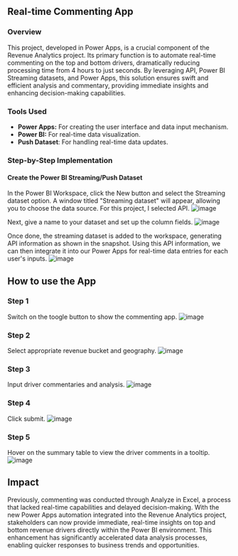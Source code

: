 ## Real-time Commenting App

### Overview
This project, developed in Power Apps, is a crucial component of the Revenue Analytics project. Its primary function is to automate real-time commenting on the top and bottom drivers, dramatically reducing processing time from 4 hours to just seconds. By leveraging API, Power BI Streaming datasets, and Power Apps, this solution ensures swift and efficient analysis and commentary, providing immediate insights and enhancing decision-making capabilities.

### Tools Used
- **Power Apps:** For creating the user interface and data input mechanism.
- **Power BI:** For real-time data visualization.
- **Push Dataset**: For handling real-time data updates.

### Step-by-Step Implementation
#### Create the Power BI Streaming/Push Dataset
In the Power BI Workspace, click the New button and select the Streaming dataset option. A window titled "Streaming dataset" will appear, allowing you to choose the data source. For this project, I selected API.
![image](https://github.com/user-attachments/assets/94fddd27-c900-4b10-a971-301a37a7f28c)

Next, give a name to your dataset and set up the column fields.
![image](https://github.com/user-attachments/assets/90dbb974-9caf-4b92-87ac-76829b9b8705)

Once done, the streaming dataset is added to the workspace, generating API information as shown in the snapshot. Using this API information, we can then integrate it into our Power Apps for real-time data entries for each user's inputs.
![image](https://github.com/user-attachments/assets/af671dfb-5ef1-48e7-858c-6831f98f0166)


## How to use the App

### Step 1
Switch on the toogle button to show the commenting app.
![image](https://github.com/greatcyan/cyrus-baruc-data-analytics-portfolio/assets/95137493/ad4d3fba-c7b3-4cda-aec8-b49afe2521e2)
### Step 2
Select appropriate revenue bucket and geography.
![image](https://github.com/greatcyan/cyrus-baruc-data-analytics-portfolio/assets/95137493/04d9f308-8d46-4a9d-881d-b73de999b850)
### Step 3
Input driver commentaries and analysis.
![image](https://github.com/greatcyan/cyrus-baruc-data-analytics-portfolio/assets/95137493/f658ab10-6492-4e3a-85fb-faccd78f8f96)
### Step 4
Click submit.
![image](https://github.com/greatcyan/cyrus-baruc-data-analytics-portfolio/assets/95137493/e5844bbc-a31b-4f4f-9d6e-25a528c6fd13)
### Step 5
Hover on the summary table to view the driver comments in a tooltip.
![image](https://github.com/greatcyan/cyrus-baruc-data-analytics-portfolio/assets/95137493/965a02d1-dd90-4622-a3fc-bfe2961b93d2)

## Impact
Previously, commenting was conducted through Analyze in Excel, a process that lacked real-time capabilities and delayed decision-making. With the new Power Apps automation integrated into the Revenue Analytics project, stakeholders can now provide immediate, real-time insights on top and bottom revenue drivers directly within the Power BI environment. This enhancement has significantly accelerated data analysis processes, enabling quicker responses to business trends and opportunities.
